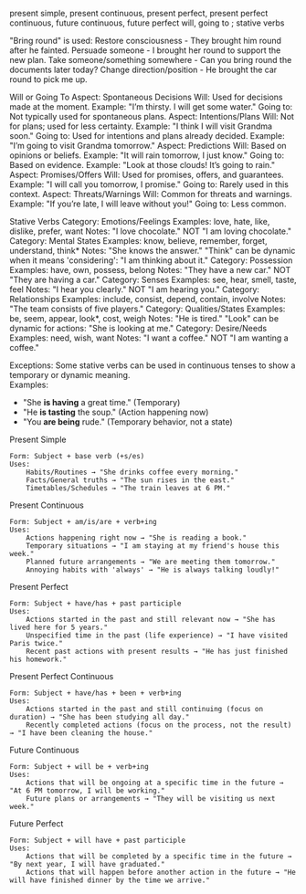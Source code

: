 present simple, present continuous, present perfect, present perfect continuous, future continuous, future perfect
will, going to ; stative verbs

"Bring round" is used:
Restore consciousness - They brought him round after he fainted.
Persuade someone - I brought her round to support the new plan.
Take someone/something somewhere - Can you bring round the documents later today?
Change direction/position - He brought the car round to pick me up.

Will or Going To
Aspect: Spontaneous Decisions
    Will: Used for decisions made at the moment.
    Example: "I’m thirsty. I will get some water."
    Going to: Not typically used for spontaneous plans.
Aspect: Intentions/Plans
    Will: Not for plans; used for less certainty.
    Example: "I think I will visit Grandma soon."
    Going to: Used for intentions and plans already decided.
    Example: "I’m going to visit Grandma tomorrow."
Aspect: Predictions
    Will: Based on opinions or beliefs.
    Example: "It will rain tomorrow, I just know."
    Going to: Based on evidence.
    Example: "Look at those clouds! It’s going to rain."
Aspect: Promises/Offers
    Will: Used for promises, offers, and guarantees.
    Example: "I will call you tomorrow, I promise."
    Going to: Rarely used in this context.
Aspect: Threats/Warnings
    Will: Common for threats and warnings.
    Example: "If you’re late, I will leave without you!"
    Going to: Less common.

Stative Verbs
Category: Emotions/Feelings
    Examples: love, hate, like, dislike, prefer, want
    Notes: "I love chocolate." NOT "I am loving chocolate."
Category: Mental States
    Examples: know, believe, remember, forget, understand, think*
    Notes: "She knows the answer."
    "Think" can be dynamic when it means 'considering': "I am thinking about it."
Category: Possession
    Examples: have, own, possess, belong
    Notes: "They have a new car." NOT "They are having a car."
Category: Senses
    Examples: see, hear, smell, taste, feel
    Notes: "I hear you clearly." NOT "I am hearing you."
Category: Relationships
    Examples: include, consist, depend, contain, involve
    Notes: "The team consists of five players."
Category: Qualities/States
    Examples: be, seem, appear, look*, cost, weigh
    Notes: "He is tired."
    "Look" can be dynamic for actions: "She is looking at me."
Category: Desire/Needs
    Examples: need, wish, want
    Notes: "I want a coffee." NOT "I am wanting a coffee."

Exceptions: Some stative verbs can be used in continuous tenses to show a temporary or dynamic meaning.  
Examples:  
- "She **is having** a great time." (Temporary)  
- "He **is tasting** the soup." (Action happening now)  
- "You **are being** rude." (Temporary behavior, not a state)


Present Simple

    Form: Subject + base verb (+s/es)
    Uses:
        Habits/Routines → "She drinks coffee every morning."
        Facts/General truths → "The sun rises in the east."
        Timetables/Schedules → "The train leaves at 6 PM."

Present Continuous

    Form: Subject + am/is/are + verb+ing
    Uses:
        Actions happening right now → "She is reading a book."
        Temporary situations → "I am staying at my friend's house this week."
        Planned future arrangements → "We are meeting them tomorrow."
        Annoying habits with 'always' → "He is always talking loudly!"

Present Perfect

    Form: Subject + have/has + past participle
    Uses:
        Actions started in the past and still relevant now → "She has lived here for 5 years."
        Unspecified time in the past (life experience) → "I have visited Paris twice."
        Recent past actions with present results → "He has just finished his homework."

Present Perfect Continuous

    Form: Subject + have/has + been + verb+ing
    Uses:
        Actions started in the past and still continuing (focus on duration) → "She has been studying all day."
        Recently completed actions (focus on the process, not the result) → "I have been cleaning the house."

Future Continuous

    Form: Subject + will be + verb+ing
    Uses:
        Actions that will be ongoing at a specific time in the future → "At 6 PM tomorrow, I will be working."
        Future plans or arrangements → "They will be visiting us next week."

Future Perfect

    Form: Subject + will have + past participle
    Uses:
        Actions that will be completed by a specific time in the future → "By next year, I will have graduated."
        Actions that will happen before another action in the future → "He will have finished dinner by the time we arrive."